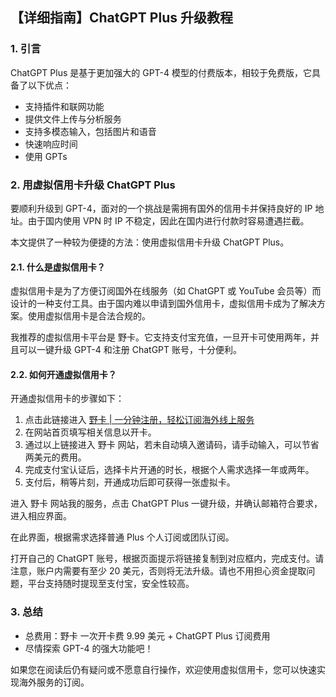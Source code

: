 ## 【详细指南】ChatGPT Plus 升级教程

### 1. 引言

ChatGPT Plus 是基于更加强大的 GPT-4 模型的付费版本，相较于免费版，它具备了以下优点：
- 支持插件和联网功能
- 提供文件上传与分析服务
- 支持多模态输入，包括图片和语音
- 快速响应时间
- 使用 GPTs

### 2. 用虚拟信用卡升级 ChatGPT Plus

要顺利升级到 GPT-4，面对的一个挑战是需拥有国外的信用卡并保持良好的 IP 地址。由于国内使用 VPN 时 IP 不稳定，因此在国内进行付款时容易遭遇拦截。

本文提供了一种较为便捷的方法：使用虚拟信用卡升级 ChatGPT Plus。

#### 2.1. 什么是虚拟信用卡？

虚拟信用卡是为了方便订阅国外在线服务（如 ChatGPT 或 YouTube 会员等）而设计的一种支付工具。由于国内难以申请到国外信用卡，虚拟信用卡成为了解决方案。使用虚拟信用卡是合法合规的。

我推荐的虚拟信用卡平台是 野卡。它支持支付宝充值，一旦开卡可使用两年，并且可以一键升级 GPT-4 和注册 ChatGPT 账号，十分便利。

#### 2.2. 如何开通虚拟信用卡？

开通虚拟信用卡的步骤如下：

1. 点击此链接进入 [野卡 | 一分钟注册，轻松订阅海外线上服务](https://bit.ly/bewildcard)
2. 在网站首页填写相关信息以开卡。
3. 通过以上链接进入 野卡 网站，若未自动填入邀请码，请手动输入，可以节省两美元的费用。
4. 完成支付宝认证后，选择卡片开通的时长，根据个人需求选择一年或两年。
5. 支付后，稍等片刻，开通成功后即可获得一张虚拟卡。

进入 野卡 网站我的服务，点击 ChatGPT Plus 一键升级，并确认邮箱符合要求，进入相应界面。

在此界面，根据需求选择普通 Plus 个人订阅或团队订阅。

打开自己的 ChatGPT 账号，根据页面提示将链接复制到对应框内，完成支付。请注意，账户内需要有至少 20 美元，否则将无法升级。请也不用担心资金提取问题，平台支持随时提现至支付宝，安全性较高。

### 3. 总结

- 总费用：野卡 一次开卡费 9.99 美元 + ChatGPT Plus 订阅费用
- 尽情探索 GPT-4 的强大功能吧！

如果您在阅读后仍有疑问或不愿意自行操作，欢迎使用虚拟信用卡，您可以快速实现海外服务的订阅。